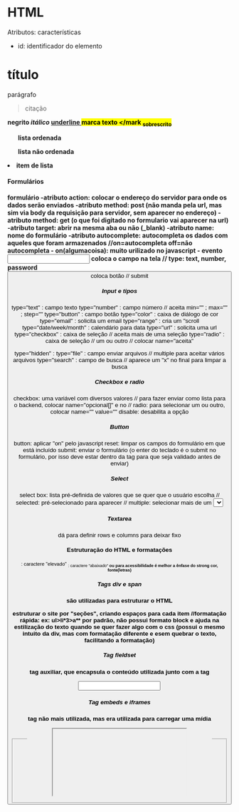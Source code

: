 # HTML

Atributos: características

- id: identificador do elemento

<h1> título </h1>
<p> parágrafo <p>
<blockquote> citação </blockquote>

<strong> negrito </n>
<i> itálico </i>
<u> underline </u>
<mark> marca texto </mark
<sub> sobrescrito </sub>
<ol> lista ordenada </ol>
<ul> lista não ordenada </ul>
<li> item de lista </li>

#### Formulários

<form> formulário
-atributo action: colocar o endereço do servidor para onde os dados serão enviados
-atributo method: post (não manda pela url, mas sim via body da requisição para servidor, sem aparecer no endereço)
-atributo method: get (o que foi digitado no formulario vai aparecer na url)
-atributo target: abrir na mesma aba ou não (_blank)
-atributo name: nome do formulário
-atributo autocomplete: autocompleta os dados com aqueles que foram armazenados //on=autocompleta off=não autocompleta
- on(algumacoisa): muito urilizado no javascript - evento
<input> coloca o campo na tela // type: text, number, password
<button> coloca botão // submit


##### Input e tipos


type="text" : campo texto
type="number" : campo número // aceita min="" ; max="" ; step=""
type="button" : campo botão
type="color" : caixa de diálogo de cor
type="email" : solicita um email
type="range" : cria um "scroll
type="date/week/month" : calendário para data
type="url" : solicita uma url
type="checkbox" : caixa de seleção // aceita mais de uma seleção
type="radio" : caixa de seleção // um ou outro // colocar name="aceita"

type="hidden" :
type="file" : campo enviar arquivos // multiple para aceitar vários arquivos
type="search" : campo de busca // aparece um "x" no final para limpar a busca


##### Checkbox e radio

checkbox: uma variável com diversos valores // para fazer enviar como lista para o backend, colocar name="opcional[]" e no <form method="post"> //
radio: para selecionar um ou outro, colocar name="" value=""
disable: desabilita a opção


##### Button

button: aplicar "on" pelo javascript
reset: limpar os campos do formulário em que está incluído
submit: enviar o formulário (o enter do teclado é o submit no formulário, por isso deve estar dentro da tag <form> para que seja validado antes de enviar)


##### Select

select box: lista pré-definida de valores que se quer que o usuário escolha // selected: pré-selecionado para aparecer // multiple: selecionar mais de um
<select name="role">
    <option value="">
    <option value="">
    <option value="">
    <option value="">



##### Textarea

dá para definir rows e columns para deixar fixo



#### Estruturação do HTML e formatações

<sup>: caractere "elevado"
<sub>: caractere "abaixado"
<strong> ou <b> para acessibilidade é melhor a ênfase do strong
<fonte color="" face=""> cor, fonte(letras) 


##### Tags div e span

são utilizadas para estruturar o HTML

<div> estruturar o site por "seções", criando espaços para cada item //formatação rápida: ex: ul>li*3>a**
<span> por padrão, não possui formato block e ajuda na estilização do texto quando se quer fazer algo com o css (possui o mesmo intuito da div, mas com formatação diferente e esem quebrar o texto, facilitando a formatação)



##### Tag fieldset

tag auxiliar, que encapsula o conteúdo
utilizada junto com a tag <legend>

<fieldset>
    <legend>
        <div>
            <label> <input>


##### Tag embeds e iframes

<embed> tag não mais utilizada, mas era utilizada para carregar uma mídia
<iframe> tag que coloca um site dentro de outro site, mantendo atualizado... além de mídias como o <emded>, carrega videos e outros sites tbm


#### Mídias


##### Imagem
<img src=""> aceita formatos:
- gif
- png (melhor que jpg, e é possível conseguir transparência - utilizar em caso de logotipo)
- jpg (perde muito em resolução e outros - utilizar em galeria de imagem)
- svg (vetorial, pegando as coordenadas da imagem - melhor, mas limitado - consegue dimensionar a img sem perder a resolução)

<svg> melhor do que a tag img no caso do arquivo svg


###### Atributos

title="" define o título da imagem para o usuário quando passar o mouse por cima
alt="" bom para a acessibilidade, definindo uma "tradução da imagem" ou descrição 


##### Áudio

evolução da embed, sendo exclusivo pra som

<audio src=""> aceita formatos:
- mp3

###### Atributos
autoplay
controls


##### Vídeo

<video src=""> aceita formatos:
- mp4
- webm

##### Track

auxiliar da tag <video>, sendo a legenda

<track src=""> aceita formatos:
- mp3

###### Atributos
kind=""

    -captions
    -chapters
    -descriptions
    -subtitles

srclang="" língua falada
    uso do defaut, que seria uma escolha de padrão assim que o video começar



#### Tabelas

<table cellspacing="espaçamento entre células - já vem por padrão (eliminar caso for editar no css)" cellpadding="espaçamento entre borda e conteúdo" summary="descrição do assunto da tabela">
    <tr>
        <td></td> -----> <th></th>
        <td></td> -----> <th></th>
    </tr> // cada conjunto deste é uma linha da tabela e cada td é uma coluna
    <tr>
        <td></td>
        <td></td>
    </tr>


Tabelas devem ter o nome mais curto possível, e no atributo title coloca-se a descrição, ficando assim melhor para visualizar
tbody, thead e tfoot mesmo quando fora de ordem no doc html, ficam ordenados na página sequencialmente

##### tr
linha da tabela que comportam os td's
comporta o id="number" para achar uma linha específica



##### td
coluna da tabela dentro do tr


##### th
no lugar do td, define que é o cabeçalho da tabela

##### tbody
corpo da tabela - "td"

##### thead
cabeça da tabela - "th"


##### tfoot
rodapé da tabela - "último td"

##### caption
descrição da tabela - nome da tabela
diferente do summary, que não aparece para o usuário final, mas é lido através de um programa de acessibilidade - é tbm uma descrição do resumo dos dados da tabela, não só o nome da tabela


#### Estilização da Tabela no CSS

table { border, background-color, color, border}


no css: table tr:nth-child(even) {estilização, zebrado}
no css: table tr:nth-hover(even) {estilização, linha fica de outra cor quando o mouse está por cima}
box shadow generator

mesclagem de células: colspan="" ou rowspan="" (coluna ou linha)
